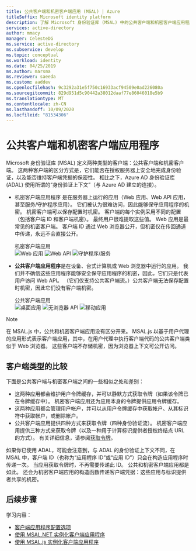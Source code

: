 ```yaml
---
title: 公共客户端和机密客户端应用 (MSAL) | Azure
titleSuffix: Microsoft identity platform
description: 了解 Microsoft 身份验证库 (MSAL) 中的公共客户端和机密客户端应用程序。
services: active-directory
author: mmacy
manager: CelesteDG
ms.service: active-directory
ms.subservice: develop
ms.topic: conceptual
ms.workload: identity
ms.date: 04/25/2019
ms.author: marsma
ms.reviewer: saeeda
ms.custom: aaddev
ms.openlocfilehash: 9c3292a31e5f750c16933acf94509e0ad226080a
ms.sourcegitcommit: 829d951d5c90442a38012daaf77e86046018e5b9
ms.translationtype: MT
ms.contentlocale: zh-CN
ms.lasthandoff: 10/09/2020
ms.locfileid: "81534306"
---
```

# <a name="public-client-and-confidential-client-applications"></a>公共客户端和机密客户端应用程序
Microsoft 身份验证库 (MSAL) 定义两种类型的客户端：公共客户端和机密客户端。 这两种客户端的区分方式是，它们能否在授权服务器上安全地完成身份验证，以及能否维持客户端凭据的保密性。 相比之下，Azure AD 身份验证库 (ADAL) 使用所谓的“身份验证上下文”（与 Azure AD 建立的连接）。 

- 机密客户端应用程序  是在服务器上运行的应用（Web 应用、Web API 应用，甚至服务/守护程序应用）。 它们被认为很难访问，因此能够保守应用程序的机密。 机密客户端可以保存配置时机密。 客户端的每个实例采用不同的配置（包括客户端 ID 和客户端机密）。 最终用户很难提取这些值。 Web 应用是最常见的机密客户端。 客户端 ID 通过 Web 浏览器公开，但机密仅在传回通道中传递，永远不会直接公开。

    机密客户端应用 <BR>
    ![Web 应用](media/msal-client-applications/web-app.png) ![Web API](media/msal-client-applications/web-api.png) ![守护程序/服务](media/msal-client-applications/daemon-service.png)

- **公共客户端应用程序**是在设备、台式计算机或 Web 浏览器中运行的应用。 我们并不确信这些应用程序能够安全保守应用程序的机密，因此，它们只是代表用户访问 Web API。 （它们仅支持公共客户端流。）公共客户端无法保存配置时机密，因此它们没有客户端机密。

    公共客户端应用 <BR>
    ![桌面应用](media/msal-client-applications/desktop-app.png) ![无浏览器 API](media/msal-client-applications/browserless-app.png) ![移动应用](media/msal-client-applications/mobile-app.png)

> [!NOTE]
> 在 MSAL.js 中，公共和机密客户端应用没有区分开来。  MSAL.js 以基于用户代理的应用形式表示客户端应用，其中，在用户代理中执行客户端代码的公共客户端类似于 Web 浏览器。 这些客户端不存储机密，因为浏览器上下文可公开访问。

## <a name="comparing-the-client-types"></a>客户端类型的比较
下面是公共客户端与机密客户端之间的一些相似之处和差别：

- 这两种应用都会维护用户令牌缓存，并可以静默方式获取令牌（如果该令牌已在令牌缓存中）。 机密客户端应用还为应用本身的令牌提供应用令牌缓存。
- 这两种应用都会管理用户帐户，并可以从用户令牌缓存中获取帐户、从其标识符中获取帐户，或删除帐户。
- 公共客户端应用提供四种方式来获取令牌（四种身份验证流）。 机密客户端应用提供三种方式来获取令牌（以及一种用于计算标识提供者授权终结点 URL 的方式）。 有关详细信息，请参阅[获取令牌](msal-acquire-cache-tokens.md)。

如果你已使用 ADAL，可能会注意到，与 ADAL 的身份验证上下文不同，在 MSAL 中，客户端 ID（也称为“应用程序 ID”或“应用 ID”）只会在构造应用程序时传递一次。   当应用获取令牌时，不再需要传递此 ID。 公共和机密客户端应用都是如此。 还会为机密客户端应用的构造函数传递客户端凭据：这些应用与标识提供者共享的机密。

## <a name="next-steps"></a>后续步骤
学习内容：
- [客户端应用程序配置选项](msal-client-application-configuration.md)
- [使用 MSAL.NET 实例化客户端应用程序](msal-net-initializing-client-applications.md)
- [使用 MSAL.js 实例化客户端应用程序](msal-js-initializing-client-applications.md)
